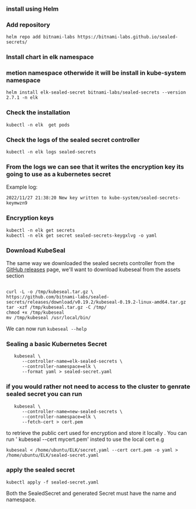 ### install using Helm

### Add repository

```
helm repo add bitnami-labs https://bitnami-labs.github.io/sealed-secrets/

```

### Install chart in elk namespace 

### metion namespace otherwide it will be install in kube-system namespace

```
helm install elk-sealed-secret bitnami-labs/sealed-secrets --version 2.7.1 -n elk

```

### Check the installation

``` 
kubectl -n elk  get pods
```

### Check the logs of the sealed secret controller

```
kubectl -n elk logs sealed-secrets 
```

### From the logs we can see that it writes the encryption key its going to use as a kubernetes secret
Example log:

```
2022/11/27 21:38:20 New key written to kube-system/sealed-secrets-keymwzn9
```

### Encryption keys

```
kubectl -n elk get secrets
kubectl -n elk get secret sealed-secrets-keygxlvg -o yaml

```

### Download KubeSeal

The same way we downloaded the sealed secrets controller from the [GitHub releases](https://github.com/bitnami-labs/sealed-secrets/releases) page,
we'll want to download kubeseal from the assets section 
```

curl -L -o /tmp/kubeseal.tar.gz \
https://github.com/bitnami-labs/sealed-secrets/releases/download/v0.19.2/kubeseal-0.19.2-linux-amd64.tar.gz
tar -xzf /tmp/kubeseal.tar.gz -C /tmp/
chmod +x /tmp/kubeseal
mv /tmp/kubeseal /usr/local/bin/
```
We can now run `kubeseal --help`

### Sealing a basic Kubernetes Secret
 
```
   kubeseal \
      --controller-name=elk-sealed-secrets \
      --controller-namespace=elk \
      --format yaml > sealed-secret.yaml
```
### if you would rather not need to access to the cluster to genrate sealed secret you can run

```
   kubeseal \
      --controller-name=new-sealed-secrets \
      --controller-namespace=elk \
      --fetch-cert > cert.pem
```
to retrieve the public cert used for encryption and store it locally . You can run ' kubeseal --cert mycert.pem' insted to use the local cert e.g 
```
kubeseal < /home/ubuntu/ELK/secret.yaml --cert cert.pem -o yaml > /home/ubuntu/ELK/sealed-secret.yaml 
```

### apply the sealed secret 

``` 
kubectl apply -f sealed-secret.yaml
```

Both the SealedSecret and generated Secret must have the name and namespace.
